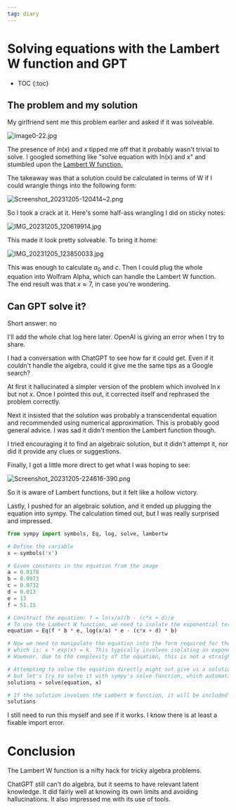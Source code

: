 ```yaml
---
tag: diary
---
```


# Solving equations with the Lambert W function and GPT

* TOC
{:toc}


## The problem and my solution

My girlfriend sent me this problem earlier and asked if it was solveable.

![image0-22.jpg](/images/obsidian/image0-22.jpg)

The presence of $ln(x)$ and $x$ tipped me off that it probably wasn't trivial to solve. I googled something like "solve equation with ln(x) and x" and stumbled upon the [Lambert W function.](https://en.m.wikipedia.org/wiki/Lambert_W_function#:~:text=The%20Lambert%20W%20function%20is%20used%20to%20solve%20equations%20in,z%20using%20the%20W%20function.)

The takeaway was that a solution could be calculated in terms of W if I could wrangle things into the following form:

![Screenshot_20231205-120414~2.png](/images/obsidian/Screenshot_20231205-120414~2.png)

So I took a crack at it. Here's some half-ass wrangling I did on sticky notes:

![IMG_20231205_120619914.jpg](/images/obsidian/IMG_20231205_120619914.jpg)

This made it look pretty solveable. To bring it home:

![IMG_20231205_123850033.jpg](/images/obsidian/IMG_20231205_123850033.jpg)

This was enough to calculate $a_0$ and $c$. Then I could plug the whole equation into Wolfram Alpha, which can handle the Lambert W function. The end result was that $x\approx 7$, in case you're wondering.

## Can GPT solve it?

Short answer: no

I'll add the whole chat log here later. OpenAI is giving an error when I try to share.

I had a conversation with ChatGPT to see how far it could get. Even if it couldn't handle the algebra, could it give me the same tips as a Google search?

At first it hallucinated a simpler version of the problem which involved $\ln x$ but not $x$. Once I pointed this out, it corrected itself and rephrased the problem correctly.

Next it insisted that the solution was probably a transcendental equation and recommended using numerical approximation. This is probably good general advice. I was sad it didn't mention the Lambert function though.

I tried encouraging it to find an algebraic solution, but it didn't attempt it, nor did it provide any clues or suggestions.

Finally, I got a little more direct to get what I was hoping to see:

![Screenshot_20231205-224616-390.png](/images/obsidian/Screenshot_20231205-224616-390.png)

So it is aware of Lambert functions, but it felt like a hollow victory.

Lastly, I pushed for an algebraic solution, and it ended up plugging the equation into sympy. The calculation timed out, but I was really surprised and impressed.

````python
from sympy import symbols, Eq, log, solve, lambertw

# Define the variable
x = symbols('x')

# Given constants in the equation from the image
a = 0.0178
b = 8.0973
c = 0.0732
d = 0.013
e = 13
f = 51.15

# Construct the equation: f = ln(x/a)/b - (c*x + d)/e
# To use the Lambert W function, we need to isolate the exponential term. We start by getting rid of the denominators.
equation = Eq(f * b * e, log(x/a) * e - (c*x + d) * b)

# Now we need to manipulate the equation into the form required for the Lambert W function
# which is: x * exp(x) = k. This typically involves isolating an exponential term and its coefficient.
# However, due to the complexity of the equation, this is not a straightforward task.

# Attempting to solve the equation directly might not give us a solution in terms of Lambert W,
# but let's try to solve it with sympy's solve function, which automatically applies Lambert W if possible.
solutions = solve(equation, x)

# If the solution involves the Lambert W function, it will be included in the solution.
solutions
````

I still need to run this myself and see if it works. I know there is at least a fixable import error.

# Conclusion

The Lambert W function is a nifty hack for tricky algebra problems.

ChatGPT still can't do algebra, but it seems to have relevant latent knowledge. It did fairly well at knowing its own limits and avoiding hallucinations. It also impressed me with its use of tools.

